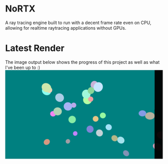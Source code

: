 # NoRTX
A ray tracing engine built to run with a decent frame rate even on CPU, allowing for realtime raytracing applications without GPUs.

# Latest Render
The image output below shows the progress of this project as well as what I've been up to :)
![Latest Render](render.png)
